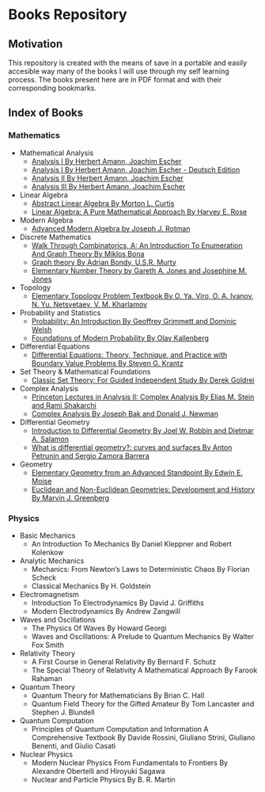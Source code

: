 # Books Repository
## Motivation
This repository is created with the means of save in a portable and easily accesible way many of the books I will use through my self learning process. The books present here are in PDF format and with their corresponding bookmarks.
## Index of Books
### Mathematics
- Mathematical Analysis
	-   [Analysis I By Herbert Amann, Joachim Escher](https://github.com/SebasCaballero73/Books/blob/main/Mathematics/Analysis/Analysis%20I%20-%20Herbert%20Amann,%20Joachim%20Escher.pdf)
	- [Analysis I By  Herbert Amann, Joachim Escher - Deutsch Edition]()
	-   [Analysis II By Herbert Amann, Joachim Escher](https://github.com/SebasCaballero73/Books/blob/main/Mathematics/Analysis/Analysis%20II%20-%20Herbert%20Amann%2C%20Joachim%20Escher.pdf)
	-   [Analysis III By Herbert Amann, Joachim Escher](https://github.com/SebasCaballero73/Books/blob/main/Mathematics/Analysis/Analysis%20III%20-%20Herbert%20Amann%2C%20Joachim%20Escher.pdf)
- Linear Algebra
	-    [Abstract Linear Algebra By Morton L. Curtis](https://github.com/SebasCaballero73/Books/blob/main/Mathematics/Linear%20Algebra/Abstract%20linear%20algebra%20-%20Morton%20L.%20Curtis,%20Paul%20Place.pdf)
	-   [Linear Algebra: A Pure Mathematical Approach By Harvey E. Rose](https://github.com/SebasCaballero73/Books/blob/main/Mathematics/Linear%20Algebra/Linear%20Algebra_%20A%20Pure%20Mathematical%20Approach%20-%20Harvey%20E.%20Rose.pdf)
- Modern Algebra
	- [Advanced Modern Algebra by Joseph J. Rotman](https://github.com/SebasCaballero73/Books/blob/main/Mathematics/Modern%20Algebra/Advanced%20Modern%20Algebra%20-%20Joseph%20J%20Rotman.pdf)
- Discrete Mathematics
	-   [Walk Through Combinatorics, A: An Introduction To Enumeration And Graph Theory By Miklos Bona](https://github.com/SebasCaballero73/Books/blob/main/Mathematics/Discrete%20Mathematics/A%20Walk%20Through%20Combinatorics%20An%20Introduction%20to%20Enumeration%20and%20Graph%20Theory%20-%20Mikl%C3%B3s%20B%C3%B3na.pdf)
	-   [Graph theory By Adrian Bondy, U.S.R. Murty](https://github.com/SebasCaballero73/Books/blob/main/Mathematics/Discrete%20Mathematics/Graph%20Theory%20-%20Adrian%20Bondy,%20U.S.R%20Murty.pdf)
	-   [Elementary Number Theory by Gareth A. Jones and Josephine M. Jones](https://github.com/SebasCaballero73/Books/blob/main/Mathematics/Discrete%20Mathematics/Elementary%20Number%20Theory%20-%20Gareth%20A.%20Jones%20MA,%20DPhil,%20J.%20Mary%20Jones%20MA,%20DPhil.pdf)
- Topology
	- [Elementary Topology Problem Textbook By O. Ya. Viro, O. A. Ivanov, N. Yu. Netsvetaev, V. M. Kharlamov](https://github.com/SebasCaballero73/Books/blob/main/Mathematics/Topology/Elementary%20Topology_%20Problem%20Textbook%20-%20O.%20Ya.%20Viro,%20O.%20A.%20Ivanov,%20N.%20Yu.%20Netsvetaev,%20and%20V.%20M.%20Kharlamo.pdf.pdf)
- Probability and Statistics
	-  [Probability: An Introduction By Geoffrey Grimmett and Dominic Welsh](https://github.com/SebasCaballero73/Books/blob/main/Mathematics/Probability/ProbabilityAnIntroductionByGeoffreyGrimmettandDominicWelsh.pdf)
	-   [Foundations of Modern Probability By Olav Kallenberg](https://github.com/SebasCaballero73/Books/blob/main/Mathematics/Probability/Foundations%20of%20Modern%20Probability%20-%20Olav%20Kallenberg.pdf)
- Differential Equations
	- [Differential Equations: Theory, Technique, and Practice with Boundary Value Problems By Steven G. Krantz](https://github.com/SebasCaballero73/Books/blob/main/Mathematics/Differential%20Equations/Differential%20Equations_%20Theory,Technique%20and%20Practice%20with%20Boundary%20Value%20Problems%20-%20Steven%20G.%20Krantz.pdf)
- Set Theory & Mathematical Foundations
	- [Classic Set Theory: For Guided Independent Study By Derek Goldrei](https://github.com/SebasCaballero73/Books/blob/main/Mathematics/Set%20Theory/Classic%20Set%20Theory_%20For%20Guided%20Independent%20Study%20-%20Derek%20Goldrei.pdf)
- Complex Analysis
	-   [Princeton Lectures in Analysis II: Complex Analysis By Elias M. Stein and Rami Shakarchi](https://github.com/SebasCaballero73/Books/blob/main/Mathematics/Complex%20Analysis/Princeton%20Lectures%20in%20Analysis%20By%20Elias%20M.%20Stein,%20Rami%20Shakarchi.pdf)
	- 	[Complex Analysis By Joseph Bak and Donald J. Newman](https://github.com/SebasCaballero73/Books/blob/main/Mathematics/Complex%20Analysis/Complex%20Analysis%20By%20Joseph%20Bak%20and%20Donald%20J.%20Newman.pdf)
- Differential Geometry
	-    [Introduction to Differential Geometry By Joel W. Robbin and Dietmar A. Salamon](https://github.com/SebasCaballero73/Books/blob/main/Mathematics/Differential%20Geometry/Introduction%20to%20Differential%20Geometry%20By%20Joel%20W.%20Robbin%20and%20Dietmar%20A.%20Salamon.pdf)
	-   [What is differential geometry?: curves and surfaces By Anton Petrunin and Sergio Zamora Barrera](https://github.com/SebasCaballero73/Books/blob/main/Mathematics/Differential%20Geometry/What%20is%20differential%20geometry-curves%20and%20surfaces%20By%20Anton%20Petrunin%20and%20Sergio%20Zamora%20Barrera.pdf)
- Geometry
	- [Elementary Geometry from an Advanced Standpoint By Edwin E. Moise](https://github.com/SebasCaballero73/Books/blob/main/Mathematics/Geometry/Elementary%20Geometry%20from%20an%20Advanced%20Standpoint%20By%20Edwin%20E.%20Moise.pdf)
	- [Euclidean and Non-Euclidean Geometries: Development and History By Marvin J. Greenberg](https://github.com/SebasCaballero73/Books/blob/main/Mathematics/Geometry/Euclidean%20and%20Non-Euclidean%20Geometries%20Development%20and%20History%20By%20Marvin%20J.%20Greenberg.pdf)

### Physics
- Basic Mechanics
	- An Introduction To Mechanics By Daniel Kleppner and Robert Kolenkow
- Analytic Mechanics 
	-   Mechanics: From Newton’s Laws to Deterministic Chaos By Florian Scheck
	-   Classical Mechanics By H. Goldstein
- Electromagnetism
	-   Introduction To Electrodynamics By David J. Griffiths
	-   Modern Electrodynamics By Andrew Zangwill
- Waves and Oscillations
	-   The Physics Of Waves By Howard Georgi
	-  Waves and Oscillations: A Prelude to Quantum Mechanics By Walter Fox Smith
- Relativity Theory
	- A First Course in General Relativity By Bernard F. Schutz
	- The Special Theory of Relativity A Mathematical Approach By Farook Rahaman
- Quantum Theory
	- Quantum Theory for Mathematicians By Brian C. Hall
	- Quantum Field Theory for the Gifted Amateur By Tom Lancaster and Stephen J. Blundell
- Quantum Computation
	- Principles of Quantum Computation and Information A Comprehensive Textbook By Davide Rossini, Giuliano Strini, Giuliano Benenti, and Giulio Casati
- Nuclear Physics
	-   Modern Nuclear Physics From Fundamentals to Frontiers By Alexandre Obertelli and Hiroyuki Sagawa
	-   Nuclear and Particle Physics By B. R. Martin